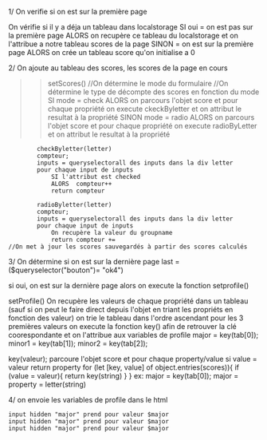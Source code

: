 1/ On verifie si on est sur la première page

On vérifie si il y a déja un tableau dans localstorage
SI oui = on est pas sur la première page
ALORS on recupère ce tableau du localstorage et on l'attribue a notre tableau scores de la page 
SINON = on est sur la première page
ALORS on crée un tableau score qu'on initialise a 0


2/ On ajoute au tableau des scores, les scores de la page en cours

>>setScores()
    //On détermine le mode du formulaire
    //On détermine le type de décompte des scores en fonction du mode
        SI mode = check
        ALORS on parcours l'objet score et pour chaque propriété on execute ckeckByletter et on attribut le resultat à la propriété
        SINON mode = radio
        ALORS on parcours l'objet score et pour chaque propriété on execute radioByLetter et on attribut le resultat à la propriété

            checkByletter(letter)
            compteur;
            inputs = queryselectorall des inputs dans la div letter
            pour chaque input de inputs
                SI l'attribut est checked
                ALORS  compteur++
                return compteur

            radioByletter(letter)
            compteur;
            inputs = queryselectorall des inputs dans la div letter
            pour chaque input de inputs
                On recupère la valeur du groupname
                return compteur +=
    //On met à jour les scores sauvegardés à partir des scores calculés
    
3/ On détermine si on est sur la dernière page
last = ($queryselector("bouton")= "ok4")

si oui, on est sur la dernière page 
alors on execute la fonction setprofile()

setProfile()
On recupère les valeurs de chaque propriété dans un tableau (sauf si on peut le faire direct depuis l'objet en triant les propriéts en fonction des valeur)
on trie le tableau dans l'ordre ascendant
pour les 3 premières valeurs on execute la fonction key() afin de retrouver la clé coorespondante et on l'attribue aux variables de profile
major = key(tab[0]);
minor1 = key(tab[1]);
minor2 = key(tab[2]);

key(valeur);
parcoure l'objet score
et pour chaque property/value si value = valeur
return property
for (let [key, value] of object.entries(scores)){
    if (value = valeur){
        return key(string)
    }
}
ex: major = key(tab[0]);
major = property = letter(string)

4/ on envoie les variables de profile dans le html

    input hidden "major" prend pour valeur $major
    input hidden "major" prend pour valeur $major
    input hidden "major" prend pour valeur $major